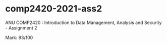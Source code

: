 # comp2420-2021-ass2
ANU COMP2420 : Introduction to Data Management, Analysis and Security - Assignment 2

Mark: 93/100
